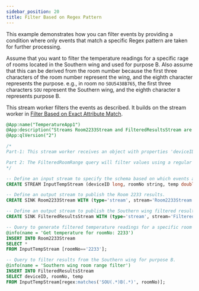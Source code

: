```yaml
---
sidebar_position: 20
title: Filter Based on Regex Pattern
---
```


This example demonstrates how you can filter events by providing a condition where only events that match a specific Regex pattern are taken for further processing.

Assume that you want to filter the temperature readings for a specific rage of rooms located in the Southern wing and used for purpose B. Also assume that this can be derived from the room number because the first three characters of the room number represent the wing, and the eighth character represents the purpose. e.g., in room no `SOU5438B765`, the first three characters `SOU` represent the Southern wing, and the eighth character `B` represents purpose B.

This stream worker filters the events as described. It builds on the stream worker in [Filter Based on Exact Attribute Match](filter-match-attribute).

```sql
@App:name("TemperatureApp1")
@App:description("Streams Room2233Stream and FilteredResultsStream are waiting for results from queries 'Get temperature for roomNo: 2233' and 'Southern wing room range filter'")
@App:qlVersion("2")

/*
Part-1: This stream worker receives an object with properties 'deviceID', 'roomNo', and 'temp' in InputTempStream. If the roomNo is '2233', the query will send the object to Room2233Stream 

Part 2: The FilteredRoomRange query will filter values using a regular expression. In this case, any roomNo starting with 'SOU' with some random characters plus a 'B' plus some random character will match the pattern, and the object that matches that expression will be sent to 'FilteredResultsStream'
*/

-- Define an input stream to specify the schema based on which events are selected.
CREATE STREAM InputTempStream (deviceID long, roomNo string, temp double);

-- Define an output stream to publish the Room 2233 results.
CREATE SINK Room2233Stream WITH (type='stream', stream='Room2233Stream', map.type='json') (deviceID long, roomNo string, temp double);

-- Define an output stream to publish the Southern wing filtered results.
CREATE SINK FilteredResultsStream WITH (type='stream', stream='FilteredResultsStream', map.type='json') (deviceID long, roomNo string, temp double);

-- Query to generate filtered temperature readings for a specific room number (e.g., room no `2233`).
@info(name = 'Get temperature for roomNo: 2233')
INSERT INTO Room2233Stream
SELECT *
FROM InputTempStream [roomNo=='2233'];

-- Query to filter results from the Southern wing for purpose B.
@info(name = 'Southern wing room range filter')
INSERT INTO FilteredResultsStream
SELECT deviceID, roomNo, temp
FROM InputTempStream[regex:matches('SOU(.*)B(.*)', roomNo)];
```
